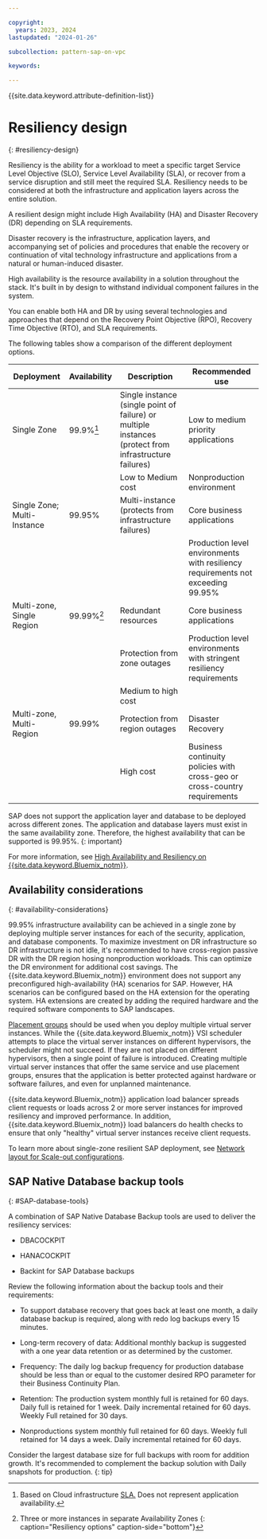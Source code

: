 ```yaml
---

copyright:
  years: 2023, 2024
lastupdated: "2024-01-26"

subcollection: pattern-sap-on-vpc

keywords:

---
```


{{site.data.keyword.attribute-definition-list}}

# Resiliency design
{: #resiliency-design}

Resiliency is the ability for a workload to meet a specific target Service Level Objective (SLO), Service Level Availability (SLA), or recover from a service disruption and still meet the required SLA. Resiliency needs to be considered at both the infrastructure and application layers across the entire solution.

A resilient design might include High Availability (HA) and Disaster Recovery (DR) depending on SLA requirements. 

Disaster recovery is the infrastructure, application layers, and accompanying set of policies and procedures that enable the recovery or continuation of vital technology infrastructure and applications from a natural or human-induced disaster.

High availability is the resource availability in a solution throughout the stack. It's built in by design to withstand individual component failures in the system.

You can enable both HA and DR by using several technologies and approaches that depend on the Recovery Point Objective (RPO), Recovery Time Objective (RTO), and SLA requirements.

The following tables show a comparison of the different deployment options.

| Deployment | Availability | Description | Recommended use |
|------------------|------------------|------------------|------------------|
| Single Zone                 | 99.9%[^tabletext]        |Single instance (single point of failure) or multiple instances (protect from infrastructure failures) |Low to medium priority applications                                             |
|                             |                 |Low to Medium cost                                                                                         |Nonproduction environment                                                      |
| Single Zone; Multi-Instance | 99.95%          |Multi-instance (protects from infrastructure failures)                                                  |Core business applications                                                      |
|                             |                 |                                                                                                            |Production level environments with resiliency requirements not exceeding 99.95% |
| Multi-zone, Single Region   | 99.99%[^tabletext2]       |Redundant resources                                                                                     |Core business applications                                                      |
|                             |                 |Protection from zone outages                                                                            |Production level environments with stringent resiliency requirements
|                             |                 |Medium to high cost                                                                                        |                                                                                    |
| Multi-zone, Multi-Region    | 99.99%          |Protection from region outages                                                                          |Disaster Recovery
|                             |                 |High cost                                                                                               |Business continuity policies with cross-geo or cross-country requirements       |

[^tabletext]: Based on Cloud infrastructure [SLA.](https://www.ibm.com/support/customer/csol/terms/?id=i126-9268&lc=en#detail-document) Does not represent application availability.  

[^tabletext2]: Three or more instances in separate Availability Zones
{: caption="Resiliency options" caption-side="bottom"}

SAP does not support the application layer and database to be deployed across different zones. The application and database layers must exist in the same availability zone. Therefore, the highest availability that can be supported is 99.95%.
{: important}

For more information, see [High Availability and Resiliency on {{site.data.keyword.Bluemix_notm}}](/docs/ha-infrastructure?topic=ha-infrastructure-landing-about-ha-dr-backup).

## Availability considerations
{: #availability-considerations}

99.95% infrastructure availability can be achieved in a single zone by deploying multiple server instances for each of the security, application, and database components. To maximize investment on DR infrastructure so DR infrastructure is not idle, it's recommended to have cross-region passive DR with the DR region hosing nonproduction workloads. This can optimize the DR environment for additional cost savings. The {{site.data.keyword.Bluemix_notm}} environment does not support any preconfigured high-availability (HA) scenarios for SAP. However, HA scenarios can be configured based on the HA extension for the operating system. HA extensions are created by adding the required hardware and the required software components to SAP landscapes.

[Placement groups](https://cloud.ibm.com/docs/vpc?topic=vpc-about-placement-groups-for-vpc) should be used when you deploy multiple virtual server instances. While the {{site.data.keyword.Bluemix_notm}} VSI scheduler attempts to place the virtual server instances on different hypervisors, the scheduler might not succeed. If they are not placed on different hypervisors, then a single point of failure is introduced. Creating multiple virtual server instances that offer the same service and use placement groups, ensures that the application is better protected against hardware or software failures, and even for unplanned maintenance.

{{site.data.keyword.Bluemix_notm}} application load balancer spreads client requests or loads across 2 or more server instances for improved resiliency and improved performance. In addition, {{site.data.keyword.Bluemix_notm}} load balancers do health checks to ensure that only "healthy" virtual server instances receive client requests.

To learn more about single-zone resilient SAP deployment, see [Network layout for Scale-out configurations](/docs/sap?topic=sap-refarch-hana-scaleout#network-layout-for-scale-out-configurations-2).


## SAP Native Database backup tools
{: #SAP-database-tools}

A combination of SAP Native Database Backup tools are used to deliver the resiliency services:

* DBACOCKPIT

* HANACOCKPIT

* Backint for SAP Database backups


Review the following information about the backup tools and their requirements: 

* To support database recovery that goes back at least one month, a daily database backup is required, along with redo log backups every 15 minutes.

* Long-term recovery of data: Additional monthly backup is suggested with a one year data retention or as determined by the customer.

* Frequency: The daily log backup frequency for production database should be less than or equal to the customer desired RPO parameter for their Business Continuity Plan.

* Retention: The production system monthly full is retained for 60 days. Daily full is retained for 1 week. Daily incremental retained for 60 days. Weekly Full retained for 30 days.

* Nonproductions system monthly full retained for 60 days. Weekly full retained for 14 days a week. Daily incremental retained for 60 days.

Consider the largest database size for full backups with room for addition growth. It's recommended to complement the backup solution with Daily snapshots for production.
{: tip}
